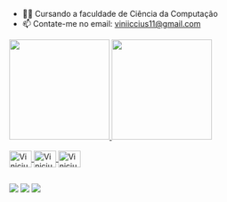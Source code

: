 - 👨‍💻 Cursando a faculdade de Ciência da Computação
- 📫 Contate-me no email: viniiccius11@gmail.com

<div>
  <a href="https://github.com/CardosoVinicius">
  <img height="180em" src="https://github-readme-stats.vercel.app/api?username=CardosoVinicius&show_icons=true&theme=dark&include_all_commits=true&count_private=true"/>
  <img height="180em" src="https://github-readme-stats.vercel.app/api/top-langs/?username=CardosoVinicius&layout=compact&langs_count=7&theme=dark"/>
</div>

  
<div style="display: inline_block"><br>
  <img align="center" alt="Vinicius-CSS" height="30" width="40" src="https://cdn.jsdelivr.net/gh/devicons/devicon/icons/css3/css3-original.svg">
  <img align="center" alt="Vinicius-HTML" height="30" width="40" src="https://cdn.jsdelivr.net/gh/devicons/devicon/icons/html5/html5-original.svg">
  <img align="center" alt="Vinicius-PHP" height="30" width="40" src="https://cdn.jsdelivr.net/gh/devicons/devicon/icons/php/php-original.svg">
</div>
  
##
  
<div>
  <a href="https://instagram.com/v_cardosooo_" target="_blank"><img src="https://img.shields.io/badge/-Instagram-%23E4405F?style=for-the-badge&logo=instagram&logoColor=white" target="_blank"></a>
  <a href = "mailto:viniiccius11@gmail.com"><img src="https://img.shields.io/badge/Gmail-D14836?style=for-the-badge&logo=gmail&logoColor=white" target="_blank"></a>
  <a href="https://www.linkedin.com/in/vinicius-cardoso-b1b3b1231/" target="_blank"><img src="https://img.shields.io/badge/-LinkedIn-%230077B5?style=for-the-badge&logo=linkedin&logoColor=white" target="_blank"></a>   
</div>
